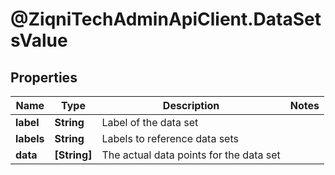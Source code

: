 # @ZiqniTechAdminApiClient.DataSetsValue

## Properties

Name | Type | Description | Notes
------------ | ------------- | ------------- | -------------
**label** | **String** | Label of the data set | 
**labels** | **String** | Labels to reference data sets | 
**data** | **[String]** | The actual data points for the data set | 



